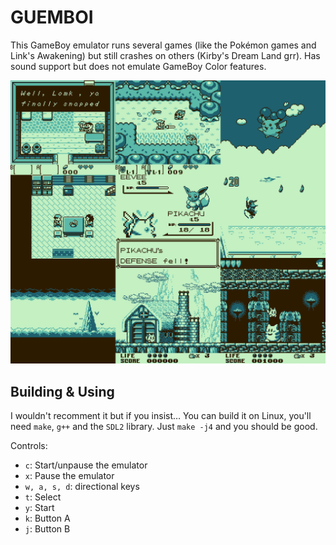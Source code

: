 # GUEMBOI

This GameBoy emulator runs several games (like the Pokémon games and Link's
Awakening) but still crashes on others (Kirby's Dream Land grr). Has sound
support but does not emulate GameBoy Color features.

![screenshots](https://github.com/Stenodyon/gb/raw/master/mosaic.png)

## Building & Using

I wouldn't recomment it but if you insist… You can build it on Linux, you'll
need `make`, `g++` and the `SDL2` library. Just `make -j4` and you should be
good.

Controls:
* `c`: Start/unpause the emulator
* `x`: Pause the emulator
* `w, a, s, d`: directional keys
* `t`: Select
* `y`: Start
* `k`: Button A
* `j`: Button B
